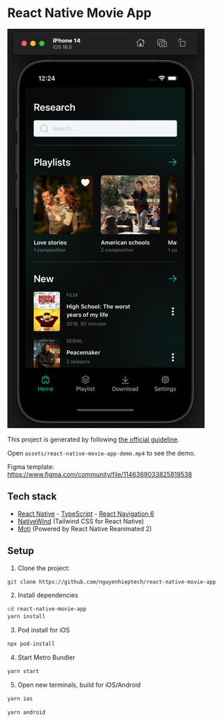 # React Native Movie App

<img src="./assets/preview.PNG">

This project is generated by following [the official guideline](https://reactnative.dev/docs/environment-setup).

Open `assets/react-native-movie-app-demo.mp4` to see the demo.

Figma template: https://www.figma.com/community/file/1146369033825819538

## Tech stack

- [React Native](https://reactnative.dev/docs/getting-started) - [TypeScript](https://www.typescriptlang.org/docs/handbook/typescript-from-scratch.html) - [React Navigation 6](https://reactnavigation.org/docs/getting-started/)
- [NativeWind](https://www.nativewind.dev/) (Tailwind CSS for React Native)
- [Moti](https://moti.fyi/) (Powered by React Native Reanimated 2)

## Setup

1. Clone the project:

```bash
git clone https://github.com/nguyenhieptech/react-native-movie-app
```

2. Install dependencies

```bash
cd react-native-movie-app
yarn install
```

3. Pod install for iOS

```bash
npx pod-install
```

4. Start Metro Bundler

```bash
yarn start
```

5. Open new terminals, build for iOS/Android

```bash
yarn ios
```

```bash
yarn android
```
